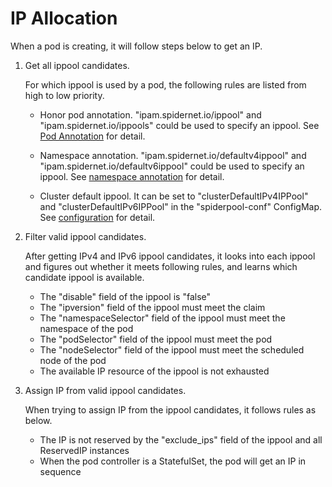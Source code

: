 # IP Allocation

When a pod is creating, it will follow steps below to get an IP.

1. Get all ippool candidates.

    For which ippool is used by a pod, the following rules are listed from high to low priority.

    * Honor pod annotation. "ipam.spidernet.io/ippool" and "ipam.spidernet.io/ippools" could be used to specify an ippool. See [Pod Annotation](../usage/annotation.md) for detail.

    * Namespace annotation. "ipam.spidernet.io/defaultv4ippool" and "ipam.spidernet.io/defaultv6ippool" could be used to specify an ippool. See [namespace annotation](../usage/annotation.md) for detail.

    * Cluster default ippool.
      It can be set to "clusterDefaultIPv4IPPool" and "clusterDefaultIPv6IPPool" in the "spiderpool-conf" ConfigMap. See [configuration](../usage/config.md) for detail.

2. Filter valid ippool candidates.

    After getting IPv4 and IPv6 ippool candidates, it looks into each ippool and figures out whether it meets following rules, and learns which candidate ippool is available.

    * The "disable" field of the ippool is "false"
    * The "ipversion" field of the ippool must meet the claim
    * The "namespaceSelector" field of the ippool must meet the namespace of the pod
    * The "podSelector" field of the ippool must meet the pod
    * The "nodeSelector" field of the ippool must meet the scheduled node of the pod
    * The available IP resource of the ippool is not exhausted

3. Assign IP from valid ippool candidates.

    When trying to assign IP from the ippool candidates, it follows rules as below.

    * The IP is not reserved by the "exclude_ips" field of the ippool and all ReservedIP instances
    * When the pod controller is a StatefulSet, the pod will get an IP in sequence
